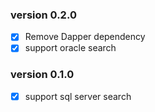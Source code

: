 

### version 0.2.0 
- [X] Remove Dapper dependency
- [X] support oracle search

### version 0.1.0 
- [X] support sql server search